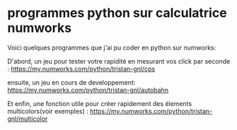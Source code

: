 # programmes python sur calculatrice numworks

Voici quelques programmes que j'ai pu coder en python sur numworks:

D'abord, un jeu pour tester votre rapidité en mesurant vos click par seconde : 
https://my.numworks.com/python/tristan-gnl/cps 

ensuite, un jeu en cours de developpement:
https://my.numworks.com/python/tristan-gnl/autobahn 

Et enfin, une fonction utile pour créer rapidement des élements multicolors(voir exemples) :
https://my.numworks.com/python/tristan-gnl/multicolor
